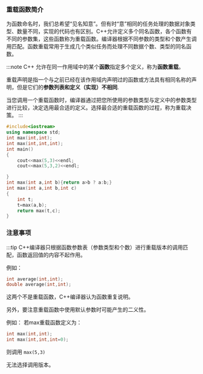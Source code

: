 ### 重载函数简介
为函数命名时，我们总希望“见名知意”。但有时“意”相同的任务处理的数据对象类型、数量不同，实现的代码也有区别。C++允许定义多个同名函数，各个函数有不同的参数集，这些函数称为重载函数。编译器根据不同参数的类型和个数产生调用匹配。函数重载常用于生成几个类似任务而处理不同数据个数、类型的同名函数。

:::note
C++ 允许在同一作用域中的某个**函数**指定多个定义，称为**函数重载**。

重载声明是指一个与之前已经在该作用域内声明过的函数或方法具有相同名称的声明，但是它们的**参数列表和定义（实现）不相同**.

当您调用一个重载函数时，编译器通过把您所使用的参数类型与定义中的参数类型进行比较，决定选用最合适的定义。选择最合适的重载函数的过程，称为重载决策。
:::

```cpp title="编写重载函数，求两个或三个整数的最大值"
#include<iostream>
using namespace std;
int max(int,int);
int max(int,int,int);
int main()
{
    cout<<max(5,3)<<endl;
    cout<<max(5,3,2)<<endl;

}
int max(int a,int b){return a>b ? a:b;}
int max(int a,int b,int c)
{
    int t;
    t=max(a,b);
    return max(t,c);
}
```

### 注意事项
:::tip
C++编译器只根据函数参数表（参数类型和个数）进行重载版本的调用匹配，函数返回值的内容不起作用。

例如：
```cpp
int average(int,int);
double average(int,int);
```
这两个不是重载函数，C++编译器认为函数重复说明。

另外，要注意重载函数中使用默认参数时可能产生的二义性。

例如：
若max重载函数定义为：
```cpp
int max(int,int);
int max(int,int,int=0);
```
则调用 `max(5,3)`

无法选择调用版本。